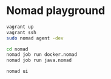 # Nomad playground

```bash
vagrant up
vagrant ssh
sudo nomad agent -dev

cd nomad
nomad job run docker.nomad
nomad job run java.nomad

nomad ui
```
